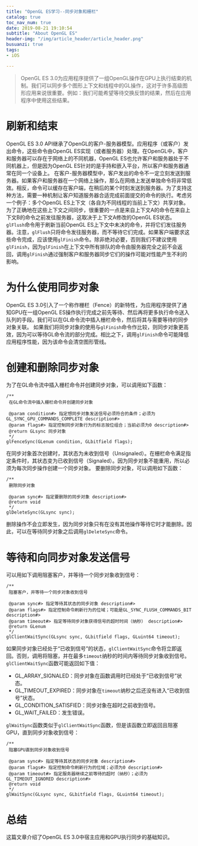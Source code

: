 ```yaml
---
title: "OpenGL ES学习--同步对象和栅栏"
catalog: true
toc_nav_num: true
date: 2019-08-21 19:10:54
subtitle: "About OpenGL ES"
header-img: "/img/article_header/article_header.png"
busuanzi: true
tags:
- iOS

---
```


> OpenGL ES 3.0为应用程序提供了一组OpenGL操作在GPU上执行结束的机制。我们可以同步多个图形上下文和线程中的GL操作，这对于许多高级图形应用来说很重要。例如：我们可能希望等待交换反馈的结果，然后在应用程序中使用这些结果。

# 刷新和结束

OpenGL ES 3.0 API继承了OpenGL的客户-服务器模型。应用程序（或客户）发出命令，这些命令由OpenGL ES实现（或者服务器）处理。在OpenGL中，客户和服务器可以存在于网络上的不同机器，OpenGL ES也允许客户和服务器处于不同机器上，但是因为OpenGL ES针对的是手持和嵌入平台，所以客户和服务器通常在同一个设备上。
在客户-服务器模型中，客户发出的命令不一定立刻发送到服务器。如果客户和服务器在一个网络上操作，那么在网络上发送单独命令将非常低效。相反，命令可以缓存在客户端，在稍后的某个时刻发送到服务器。为了支持这种方法，需要一种机制让客户知道服务器合适完成前面提交的命令的执行。考虑另一个例子：多个OpenGL ES上下文（各自为不同线程的当前上下文）共享对象。为了正确地在这些上下文之间同步，很重要的一点是来自上下文A的命令在来自上下文B的命令之前发往服务器，这取决于上下文A修改的OpenGL ES状态。`glFlush`命令用于刷新当前OpenGL ES上下文中未决的命令，并将它们发往服务器。注意，`glFlush`只将命令发往服务器，而不等待它们完成。如果客户端要求这些命令完成，应该使用`glFinish`命令。除非绝对必要，否则我们不建议使用`glFinish`，因为`glFinish`在上下文中所有排队的命令由服务器完全之前不会返回，调用`glFinish`通过强制客户和服务器同步它们的操作可能对性能产生不利的影响。

# 为什么使用同步对象

OpenGL ES 3.0引入了一个称作栅栏（Fence）的新特性，为应用程序提供了通知GPU在一组OpenGL ES操作执行完成之前先等待、然后再将更多执行命令送入队列的手段。我们可以在GL命令流中插入栅栏命令，然后将其与需要等待的同步对象关联。
如果我们将同步对象的使用与`glFinish`命令作比较，则同步对象更高效，因为可以等待GL命令流的部分完成。相比之下，调用`glFinish`命令可能降低应用程序性能，因为该命令会清空图形管线。

# 创建和删除同步对象

为了在GL命令流中插入栅栏命令并创建同步对象，可以调用如下函数：

``` objc
/**
 在GL命令流中插入栅栏命令并创建同步对象

 @param condition#> 指定想同步对象发送信号必须符合的条件；必须为GL_SYNC_GPU_COMMANDS_COMPLETE description#>
 @param flags#> 指定控制同步对象行为的标志按位组合；当前必须为0 description#>
 @return GLsync 同步对象
 */
glFenceSync(GLenum condition, GLbitfield flags);
```

在同步对象首次创建时，其状态为未收到信号（Unsignaled）。在栅栏命令满足指定条件时，其状态变为已收到信号（Signaled）。因为同步对象不能重用，所以必须为每次同步操作创建一个同步对象。
要删除同步对象，可以调用如下函数：

``` objc
/**
 删除同步对象

 @param sync#> 指定要删除的同步对象 description#>
 @return void
 */
glDeleteSync(GLsync sync);
```

删除操作不会立即发生，因为同步对象只有在没有其他操作等待它时才能删除。因此，可以在等待同步对象之后调用`glDeleteSync`命令。

# 等待和向同步对象发送信号

可以用如下调用阻塞客户，并等待一个同步对象收到信号：

``` objc
/**
 阻塞客户，并等待一个同步对象收到信号

 @param sync#> 指定等待其状态的同步对象 description#>
 @param flags#> 指定控制命令刷新行为的位域；可能是GL_SYNC_FLUSH_COMMANDS_BIT description#>
 @param timeout#> 指定等待同步对象获得信号的超时时间（纳秒） description#>
 @return GLenum
 */
glClientWaitSync(GLsync sync, GLbitfield flags, GLuint64 timeout);
```

如果同步对象已经处于“已收到信号”的状态，`glClientWaitSync`命令将立即返回。否则，调用将阻塞，并在最多`timeout`纳秒的时间内等待同步对象收到信号。
`glClientWaitSync`函数可能返回如下值：
- GL_ARRAY_SIGNALED：同步对象在函数调用时已经处于“已收到信号”状态。
- GL_TIMEOUT_EXPIRED：同步对象在`timeout`纳秒之后还没有进入“已收到信号”状态。
- GL_CONDITION_SATISFIED：同步对象在超时之前收到信号。
- GL_WAIT_FAILED：发生错误。

`glWaitSync`函数类似于`glClientWaitSync`函数，但是该函数立即返回且阻塞GPU，直到同步对象收到信号：

``` objc
/**
 阻塞GPU直到同步对象收到信号

 @param sync#> 指定等待其状态的同步对象 description#>
 @param flags#> 指定控制命令刷新行为的位域；必须为0 description#>
 @param timeout#> 指定服务器继续之前等待的超时（纳秒）；必须为GL_TIMEOUT_IGNORED description#>
 @return void
 */
glWaitSync(GLsync sync, GLbitfield flags, GLuint64 timeout);
```

# 总结

这篇文章介绍了OpenGL ES 3.0中宿主应用和GPU执行同步的基础知识。